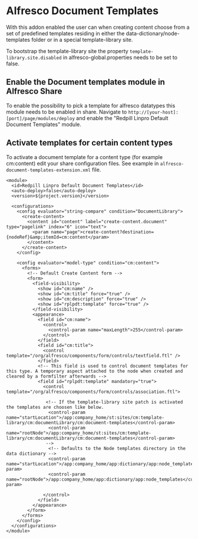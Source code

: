 # Alfresco Document Templates

With this addon enabled the user can when creating content choose from a set of predefined templates residing in either the data-dictionary/node-templates folder or in a special template-library site.

To bootstrap the template-library site the property `template-library.site.disabled` in alfresco-global.properties needs to be set to false.



## Enable the Document templates module in Alfresco Share
To enable the possibility to pick a template for alfresco datatypes this module needs to be enabled in share. Navigate to `http://[your-host]:[port]/page/modules/deploy` and enable the "Redpill Linpro Default Document Templates" module.

## Activate templates for certain content types
To activate a document template for a content type (for example cm:content) edit your share configuration files. See example in `alfresco-document-templates-extension.xml` file.

<extension>
  <modules>

    <module>
      <id>Redpill Linpro Default Document Templates</id>
      <auto-deploy>false</auto-deploy>
      <version>${project.version}</version>

      <configurations>
        <config evaluator="string-compare" condition="DocumentLibrary">
          <create-content>
            <content id="content" label="create-content.document" type="pagelink" index="6" icon="text">
              <param name="page">create-content?destination={nodeRef}&amp;itemId=cm:content</param>
            </content>
          </create-content>
        </config>

        <config evaluator="model-type" condition="cm:content">
          <forms>
            <!-- Default Create Content form -->
            <form>
              <field-visibility>
                <show id="cm:name" />
                <show id="cm:title" force="true" />
                <show id="cm:description" force="true" />
                <show id="rplpdt:template" force="true" />
              </field-visibility>
              <appearance>
                <field id="cm:name">
                  <control>
                    <control-param name="maxLength">255</control-param>
                  </control>
                </field>
                <field id="cm:title">
                  <control template="/org/alfresco/components/form/controls/textfield.ftl" />
                </field>
                <!-- This field is used to control document templates for this type. A temporary aspect attached to the node when created and cleared by a formfilter afterwards -->
                <field id="rplpdt:template" mandatory="true">
                  <control template="/org/alfresco/components/form/controls/association.ftl">
                   
                   <!-- If the template-library site patch is activated the templates are choosen like below.
                    <control-param name="startLocation">/app:company_home/st:sites/cm:template-library/cm:documentLibrary/cm:document-templates</control-param>
                    <control-param name="rootNode">/app:company_home/st:sites/cm:template-library/cm:documentLibrary/cm:document-templates</control-param>
                   -->  
                    <!-- Defaults to the Node templates directory in the data dictionary -->
                    <control-param name="startLocation">/app:company_home/app:dictionary/app:node_templates</control-param>
                    <control-param name="rootNode">/app:company_home/app:dictionary/app:node_templates</control-param>
 
                  </control>
                </field>
              </appearance>
            </form>
          </forms>
        </config>
      </configurations>
    </module>

  </modules>
</extension>
